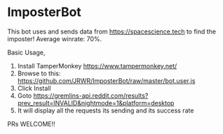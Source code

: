 # ImposterBot

This bot uses and sends data from https://spacescience.tech to find the imposter! Average winrate: 70%.

Basic Usage, 

1. Install TamperMonkey https://www.tampermonkey.net/
2. Browse to this: https://github.com/JRWR/ImposterBot/raw/master/bot.user.js
3. Click Install
4. Goto https://gremlins-api.reddit.com/results?prev_result=INVALID&nightmode=1&platform=desktop
5. It will display all the requests its sending and its success rate


PRs WELCOME!!
